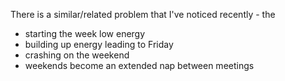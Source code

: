 There is a similar/related problem that I've noticed recently - the 

- starting the week low energy
- building up energy leading to Friday
- crashing on the weekend
- weekends become an extended nap between meetings
